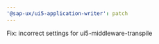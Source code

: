 ```yaml
---
'@sap-ux/ui5-application-writer': patch
---
```


Fix: incorrect settings for ui5-middleware-transpile
